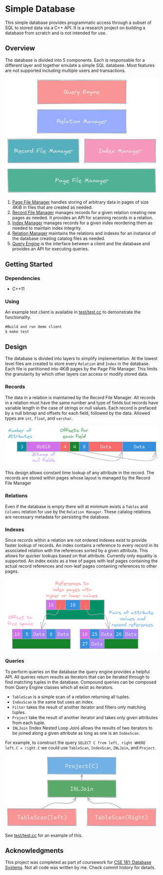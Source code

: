 # Simple Database

This simple database provides programmatic access through a subset of SQL to stored data via a C++ API. It is a research project on building a database from scratch and is not intended for use.

## Overview

The database is divided into 5 components. Each is responsable for a different layer and together emulate a simple SQL database. Most features are not supported including multiple users and transactions.

<img align="center" src="assets/overview.png" alt="Overview"/>

1. [Page File Manager](rbf/) handles storing of arbitrary data in pages of size 4KiB in files that are created as needed.
2. [Record File Manager](rbf/) manages records for a given relation creating new pages as needed. It provides an API for scanning records in a relation.
3. [Index Manager](ix/) manages records for a given index reordering them as needed to maintain index integrity.
4. [Relation Manager](rm/) maintains the relations and indexes for an instance of the database creating catalog files as needed.
5. [Query Engine](qe/) is the interface between a client and the database and provides an API for executing queries.

## Getting Started

### Dependencies

* C++11

### Using

An example test client is available in [test/test.cc](test/test.cc) to demonstrate the functionality.
```
#Build and run demo client
$ make test
```

## Design

The database is divided into layers to simplify implementation. At the lowest level files are created to store every `Relation` and `Index` in the database. Each file is partitioned into 4KiB pages by the Page File Manager. This limits the granularity by which other layers can access or modify stored data.

### Records

The data in a relation is maintained by the Record File Manager. All records in a relation must have the same number and type of fields but records have variable length in the case of strings or null values. Each record is prefaced by a null bitmap and offsets for each field, followed by the data. Allowed types are `int`, `float`, and `varchar`.

<img align="center" src="assets/record.png" alt="Record"/>

This design allows constant time lookup of any attribute in the record. The records are stored within pages whose layout is managed by the Record File Manager

### Relations

Even if the database is empty there will at minimum exists a `Tables` and `Columns` relation for use by the `Relation Manager`. These catalog relations are necessary metadata for persisting the database.

### Indexes

Since records within a relation are not ordered indexes exist to provide faster lookup of records. An index contains a reference to every record in its associated relation with the references sorted by a given attribute. This allows for quicker lookups based on that attribute. Currently only equality is supported. An index exists as a tree of pages with leaf pages containing the actual record references and non-leaf pages containing references to other pages.

<img align="center" src="assets/index.png" alt="Index"/>

### Queries

To perform queries on the database the query engine provides a helpful API. All queries return results as Iterators that can be iterated through to find matching tuples in the database. Compound queries can be composed from Query Engine classes which all exist as iterators.

* `TableScan` is a simple scan of a relation returning all tuples.
* `IndexScan` is the same but uses an index.
* `Filter` takes the result of another iterator and filters only matching tuples.
* `Project` take the result of another iterator and takes only given attributes from each tuple.
* `INLJoin` (Index Nested Loop Join) allows the results of two iterators to be joined along a given attribute as long as one is an `IndexScan`.

For example, to construct the query `SELECT C from left, right WHERE left.C = right.C` we could use `TableScan`, `IndexScan`, `INLJoin`, and `Project`.

<img align="center" src="assets/query.png" alt="Query"/>

See [test/test.cc](test/test.cc) for an example of this.

## Acknowledgments

This project was completed as part of coursework for [CSE 181: Database Systems](https://catalog.ucsc.edu/en/Current/General-Catalog/Courses/CSE-Computer-Science-and-Engineering/Upper-Division/CSE-181). Not all code was written by me. Check commit history for details.